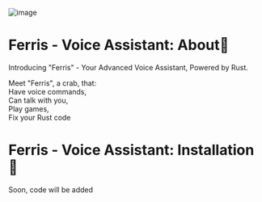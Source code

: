 ![image](https://github.com/NikeStyleProject/rust-voice-assistant/assets/127475930/88d4cfa5-a6b3-4dc5-869f-ed166696ea50)

# Ferris - Voice Assistant: About🧿
Introducing "Ferris" - Your Advanced Voice Assistant, Powered by Rust.

Meet "Ferris", a crab, that: <br /> Have voice commands, <br /> Can talk with you, <br /> Play games, <br /> Fix your Rust code

# Ferris - Voice Assistant: Installation🔧
Soon, code will be added
